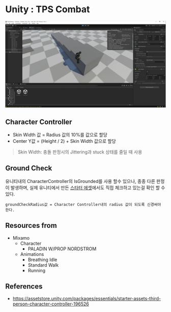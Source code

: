 # Unity : TPS Combat
[![Cover](./Assets/Art/Samples/cover-parkour.png)](https://youtu.be/giYu5Maw7tc)

## Character Controller

* Skin Width 값 = Radius 값의 10%를 값으로 할당
* Center Y값 = (Height / 2) + Skin Width 값으로 할당

> Skin Width: 충돌 판정시의 Jittering과 stuck 상태를 줄일 때 사용

## Ground Check

유니티내의 CharacterController의 IsGrounded를 사용 할수 있으나, 종종 다른 판정이 발생하며, 실제 유니티에서 만든 [스타터 에셋](https://assetstore.unity.com/packages/essentials/starter-assets-third-person-character-controller-196526)에서도 직접 체크하고 있는걸 확인 할 수 있다.

`groundCheckRadius값 = Character Controller내의 radius 값이 되도록 신경써야 한다.`


## Resources from

* Mixamo
  * Character
    * PALADIN W/PROP NORDSTROM
  * Animations
    * Breathing Idle
    * Standard Walk
    * Running

## References
* https://assetstore.unity.com/packages/essentials/starter-assets-third-person-character-controller-196526